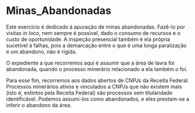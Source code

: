 # Minas_Abandonadas

Este exercício é dedicado à apuração de minas abandonadas. Fazê-lo por visitas *in loco*, nem sempre é possível, dado o consumo de recursos e o custo de oportunidade. A inspeção presencial também é ela própria sucetível à falhas, pois a demarcação entre o que é uma longa paralização e um abandono, não é rígida. 

O expediente a que recorremos aqui é assumir que a área de lavra foi abandonada, quando o processo minerário relacionado a ela também o foi.

Para esse fim, recorremos aos dados abertos de CNPJs da Receita Federal. Processos minerários ativos e vinculados a CNPJs que não existem mais (isto é, extintos pela Receita Federal) são processos sem titularidade identificável. Podemos assumi-los como abandonados, e eles prestam-se a inferir o abandono da área.
